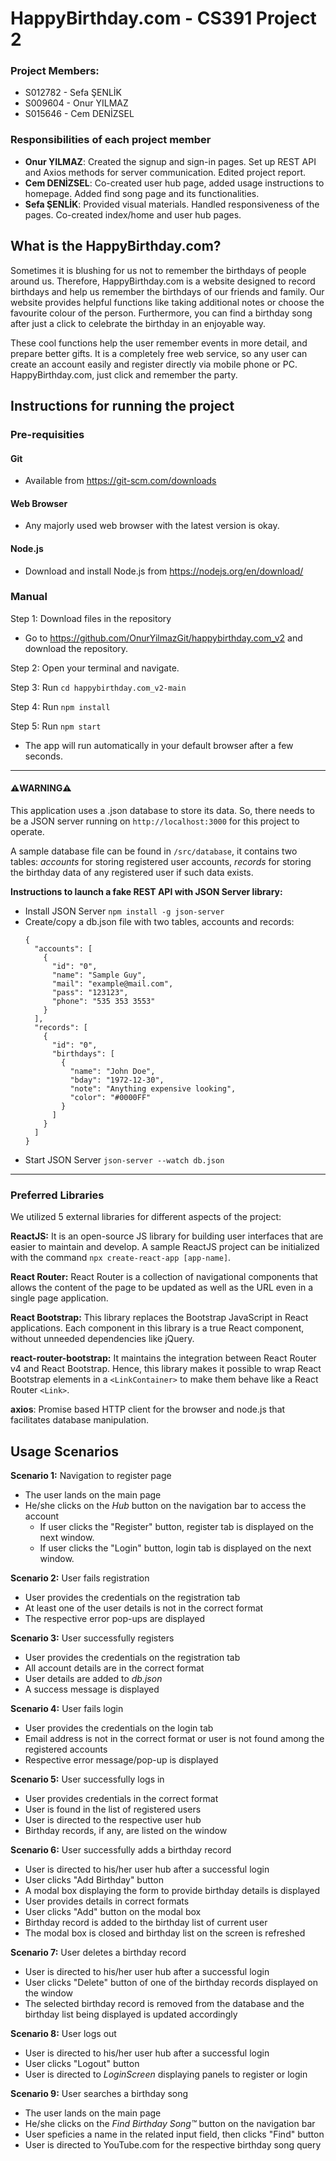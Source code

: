 # HappyBirthday.com - CS391 Project 2

### Project Members:
- S012782 - Sefa ŞENLİK
- S009604 - Onur YILMAZ
- S015646 - Cem DENİZSEL

### Responsibilities of each project member

- **Onur YILMAZ**: Created the signup and sign-in pages. Set up REST API and Axios methods for server communication. Edited project report.
- **Cem DENİZSEL**: Co-created user hub page, added usage instructions to homepage. Added find song page and its functionalities.
- **Sefa ŞENLİK**: Provided visual materials. Handled responsiveness of the pages. Co-created index/home and user hub pages. 

## What is the HappyBirthday.com? ##

Sometimes it is blushing for us not to remember the birthdays of people around us. Therefore, HappyBirthday.com is a website designed to record birthdays and help us remember the birthdays of our friends and family. Our website provides helpful functions like taking additional notes or choose the favourite colour of the person. Furthermore, you can find a birthday song after just a click to celebrate the birthday in an enjoyable way. 

These cool functions help the user remember events in more detail, and prepare better gifts. It is a completely free web service, so any user can create an account easily and register directly via mobile phone or PC. HappyBirthday.com, just click and remember the party.

## Instructions for running the project

### Pre-requisities

#### Git

* Available from https://git-scm.com/downloads

#### Web Browser

* Any majorly used web browser with the latest version is okay.

#### Node.js

* Download and install Node.js from https://nodejs.org/en/download/

### Manual

Step 1: Download files in the repository
* Go to https://github.com/OnurYilmazGit/happybirthday.com_v2 and download the repository.

Step 2: Open your terminal and navigate.
  
Step 3: Run `cd happybirthday.com_v2-main`

Step 4: Run `npm install`

Step 5: Run `npm start`
  
* The app will run automatically in your default browser after a few seconds.

---

#### **⚠️WARNING⚠️** ####
This application uses a .json database to store its data. So, there needs to be a JSON server running on `http://localhost:3000` for this project to operate.

A sample database file can be found in `/src/database`, it contains two tables: *accounts* for storing registered user accounts, *records* for storing the birthday data of any registered user if such data exists.

**Instructions to launch a fake REST API with JSON Server library:**
* Install JSON Server `npm install -g json-server`
* Create/copy a db.json file with two tables, accounts and records:
  ```
  {
    "accounts": [
      {
        "id": "0",
        "name": "Sample Guy",
        "mail": "example@mail.com",
        "pass": "123123",
        "phone": "535 353 3553"
      }
    ],
    "records": [
      {
        "id": "0",
        "birthdays": [
          {
            "name": "John Doe",
            "bday": "1972-12-30",
            "note": "Anything expensive looking",
            "color": "#0000FF"
          }
        ]
      }
    ]
  }
  ```
* Start JSON Server `json-server --watch db.json`
---

### Preferred Libraries
We utilized 5 external libraries for different aspects of the project:

**ReactJS:** It is an open-source JS library for building user interfaces that are easier to maintain and develop. A sample ReactJS project can be initialized with the command `npx create-react-app [app-name]`.

**React Router:** React Router is a collection of navigational components that allows the content of the page to be updated as well as the URL even in a single page application.

**React Bootstrap:** This library replaces the Bootstrap JavaScript in React applications. Each component in this library is a true React component, without unneeded dependencies like jQuery.

**react-router-bootstrap:** It maintains the integration between React Router v4 and React Bootstrap. Hence, this library makes it possible to wrap React Bootstrap elements in a `<LinkContainer>` to make them behave like a React Router `<Link>`.

**axios**: Promise based HTTP client for the browser and node.js that facilitates database manipulation.

## Usage Scenarios
**Scenario 1:** Navigation to register page
- The user lands on the main page
- He/she clicks on the *Hub* button on the navigation bar to access the account
  - If user clicks the "Register" button, register tab is displayed on the next window.
  - If user clicks the "Login" button, login tab is displayed on the next window.

**Scenario 2:** User fails registration
- User provides the credentials on the registration tab
- At least one of the user details is not in the correct format
- The respective error pop-ups are displayed

**Scenario 3:** User successfully registers
- User provides the credentials on the registration tab
- All account details are in the correct format
- User details are added to *db.json*
- A success message is displayed

**Scenario 4:** User fails login
- User provides the credentials on the login tab
- Email address is not in the correct format or user is not found among the registered accounts
- Respective error message/pop-up is displayed

**Scenario 5:** User successfully logs in
- User provides credentials in the correct format
- User is found in the list of registered users
- User is directed to the respective user hub
- Birthday records, if any, are listed on the window

**Scenario 6:** User successfully adds a birthday record
- User is directed to his/her user hub after a successful login
- User clicks "Add Birthday" button
- A modal box displaying the form to provide birthday details is displayed
- User provides details in correct formats
- User clicks "Add" button on the modal box
- Birthday record is added to the birthday list of current user
- The modal box is closed and birthday list on the screen is refreshed

**Scenario 7:** User deletes a birthday record
- User is directed to his/her user hub after a successful login
- User clicks "Delete" button of one of the birthday records displayed on the window
- The selected birthday record is removed from the database and the birthday list being displayed is updated accordingly

**Scenario 8:** User logs out
- User is directed to his/her user hub after a successful login
- User clicks "Logout" button
- User is directed to *LoginScreen* displaying panels to register or login

**Scenario 9:** User searches a birthday song
- The user lands on the main page
- He/she clicks on the *Find Birthday Song™* button on the navigation bar
- User speficies a name in the related input field, then clicks "Find" button
- User is directed to YouTube.com for the respective birthday song query